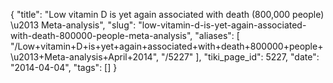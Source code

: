 {
    "title": "Low vitamin D is yet again associated with death (800,000 people) \u2013 Meta-analysis",
    "slug": "low-vitamin-d-is-yet-again-associated-with-death-800000-people-meta-analysis",
    "aliases": [
        "/Low+vitamin+D+is+yet+again+associated+with+death+800000+people+\u2013+Meta-analysis+April+2014",
        "/5227"
    ],
    "tiki_page_id": 5227,
    "date": "2014-04-04",
    "tags": []
}
